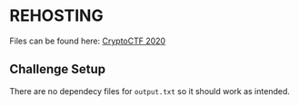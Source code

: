 # REHOSTING

Files can be found here: [CryptoCTF 2020](https://github.com/pcw109550/write-up/blob/master/2020/CryptoCTF/Trailing_Bits/output.txt)

## Challenge Setup
There are no dependecy files for `output.txt` so it should work as intended.